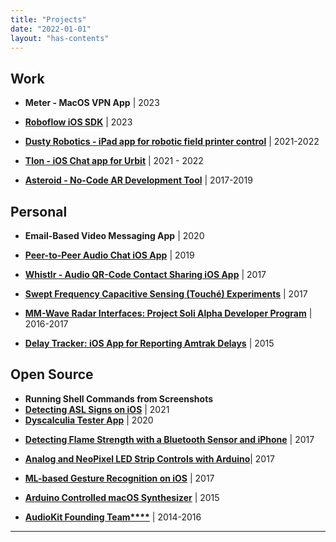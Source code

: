 ```yaml
---
title: "Projects"
date: "2022-01-01"
layout: "has-contents"
---
```



## Work

* **Meter - MacOS VPN App** | 2023

* **[Roboflow iOS SDK](/projects_and_work/work/roboflow_native_mobile_sdk/)** | 2023

* **[Dusty Robotics - iPad app for robotic field printer control](/projects_and_work/work/dusty_robotics_ipad_app/)** | 2021-2022

* **[Tlon - iOS Chat app for Urbit](/projects_and_work/work/tlon-pocket/)** | 2021 - 2022

* [**Asteroid - No-Code AR Development Tool**](/projects_and_work/work/asteroid/) | 2017-2019

  

## Personal

* **Email-Based Video Messaging App** | 2020

* **[Peer-to-Peer Audio Chat iOS App](/projects_and_work/personal/push_to_talk_audio_chat_app/)** | 2019

* **[Whistlr - Audio QR-Code Contact Sharing iOS App](/projects_and_work/personal/whistlr/)** | 2017

* **[Swept Frequency Capacitive Sensing (Touché) Experiments](/projects_and_work/personal/emulating_touche/)** | 2017

* **[MM-Wave Radar Interfaces: Project Soli Alpha Developer Program](/projects_and_work/personal/project_soli_alpha_dev_program/)** |  2016-2017

* **[Delay Tracker: iOS App for Reporting Amtrak Delays](/projects_and_work/personal/delay_tracker/)** | 2015

  

## Open Source

- **Running Shell Commands from Screenshots**
- **[Detecting ASL Signs on iOS](https://github.com/narner/ASL-Classifier-Demo)** | 2021
- **[Dyscalculia Tester App](https://github.com/narner/DyscalculiaTester)** | 2020

* **[Detecting Flame Strength with a Bluetooth Sensor and iPhone](/notes/integrating-arduino-bluetooth-sensors-with-ios-september-5-2017/)** | 2017 

* **[Analog and NeoPixel LED Strip Controls with Arduino](https://github.com/narner/Analog-and-NeoPixel-LED-Strip-Control)**| 2017 

* **[ML-based Gesture Recognition on iOS](/notes/machine-learning-powered-gesture-recognition-on-ios-october-7-2017/)** | 2017 

* **[Arduino Controlled macOS Synthesizer](https://github.com/narner/Arduino-AudioKitOSX)** | 2015 

* **[AudioKit Founding Team****](/projects_and_work/open_source/audiokit/)** | 2014-2016

  

---

